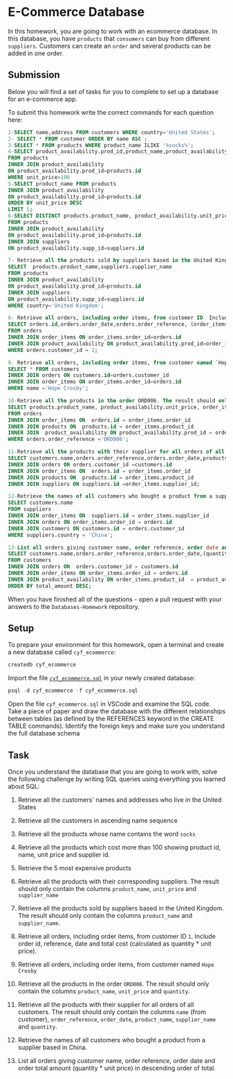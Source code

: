 # E-Commerce Database

In this homework, you are going to work with an ecommerce database. In this database, you have `products` that `consumers` can buy from different `suppliers`. Customers can create an `order` and several products can be added in one order.

## Submission

Below you will find a set of tasks for you to complete to set up a database for an e-commerce app.

To submit this homework write the correct commands for each question here:
```sql
1-SELECT name,address FROM customers WHERE country='United States'; 
2- SELECT * FROM customer ORDER BY name ASC ; 
3-SELECT * FROM products WHERE product_name ILIKE '%socks%';  
4-SELECT product_availability.prod_id,product_name,product_availability.unit_price,   product_availability.supp_id  
FROM products
INNER JOIN product_availability
ON product_availability.prod_id=products.id
WHERE unit_price>100    
5-SELECT product_name FROM products
INNER JOIN product_availability
ON product_availability.prod_id=products.id
ORDER BY unit_price DESC 
LIMIT 5;
6-SELECT DISTINCT products.product_name, product_availability.unit_price, suppliers.supplier_name
FROM products
INNER JOIN product_availability
ON product_availability.prod_id=products.id
INNER JOIN suppliers
ON product_availability.supp_id=suppliers.id

7- Retrieve all the products sold by suppliers based in the United Kingdom. The result should only contain the columns `product_name` and `supplier_name`.
SELECT  products.product_name,suppliers.supplier_name
FROM products
INNER JOIN product_availability
ON product_availability.prod_id=products.id
INNER JOIN suppliers
ON product_availability.supp_id=suppliers.id
WHERE country='United Kingdom';

8- Retrieve all orders, including order items, from customer ID  Include order id, reference, date and total cost (calculated as quantity * unit price).
SELECT orders.id,orders.order_date,orders.order_reference, (order_items.quantity * product_availability.unit_price) AS total_cost
FROM orders
INNER JOIN order_items ON order_items.order_id=orders.id
INNER JOIN product_availability ON product_availability.prod_id=order_items.product_id
WHERE orders.customer_id = 1;

9- Retrieve all orders, including order items, from customer named `Hope Crosby`
SELECT * FROM customers 
INNER JOIN orders ON customers.id=orders.customer_id
INNER JOIN order_items ON order_items.order_id=orders.id
WHERE name ='Hope Crosby';

10-Retrieve all the products in the order ORD006. The result should only contain the columns product_name, unit_price and quantity.
SELECT products.product_name, product_availability.unit_price, order_items.quantity
FROM orders
INNER JOIN order_items ON  orders.id = order_items.order_id
INNER JOIN products ON  products.id = order_items.product_id
INNER JOIN  product_availability ON product_availability.prod_id = order_items.product_id
WHERE orders.order_reference ='ORD006';

11-Retrieve all the products with their supplier for all orders of all customers. The result should only contain the columns name (from customer), order_reference, order_date, product_name, supplier_name and quantity.
SELECT customers.name,orders.order_reference,orders.order_date,products.product_name,suppliers.supplier_name,order_items.quantity FROM customers
INNER JOIN orders ON orders.customer_id =customers.id
INNER JOIN order_items ON  orders.id = order_items.order_id
INNER JOIN products ON  products.id = order_items.product_id
INNER JOIN suppliers ON suppliers.id =order_items.supplier_id;

12-Retrieve the names of all customers who bought a product from a supplier based in China.
SELECT customers.name
FROM suppliers
INNER JOIN order_items ON  suppliers.id = order_items.supplier_id
INNER JOIN orders ON order_items.order_id = orders.id
INNER JOIN customers ON customers.id = orders.customer_id
WHERE suppliers.country = 'China';

13-List all orders giving customer name, order reference, order date and order total amount (quantity * unit price) in descending order of total.
SELECT customers.name,orders.order_reference,orders.order_date,(quantity * unit_price) AS total_amount 
FROM customers
INNER JOIN orders ON  orders.customer_id = customers.id
INNER JOIN order_items ON order_items.order_id = orders.id
INNER JOIN product_availability ON order_items.product_id  = product_availability.prod_id 
ORDER BY total_amount DESC;


```

When you have finished all of the questions - open a pull request with your answers to the `Databases-Homework` repository.

## Setup

To prepare your environment for this homework, open a terminal and create a new database called `cyf_ecommerce`:

```sql
createdb cyf_ecommerce
```

Import the file [`cyf_ecommerce.sql`](./cyf_ecommerce.sql) in your newly created database:

```sql
psql -d cyf_ecommerce -f cyf_ecommerce.sql
```

Open the file `cyf_ecommerce.sql` in VSCode and examine the SQL code. Take a piece of paper and draw the database with the different relationships between tables (as defined by the REFERENCES keyword in the CREATE TABLE commands). Identify the foreign keys and make sure you understand the full database schema

## Task

Once you understand the database that you are going to work with, solve the following challenge by writing SQL queries using everything you learned about SQL:

1. Retrieve all the customers' names and addresses who live in the United States

2. Retrieve all the customers in ascending name sequence
3. Retrieve all the products whose name contains the word `socks`
4. Retrieve all the products which cost more than 100 showing product id, name, unit price and supplier id.
5. Retrieve the 5 most expensive products
6. Retrieve all the products with their corresponding suppliers. The result should only contain the columns `product_name`, `unit_price` and `supplier_name`
7. Retrieve all the products sold by suppliers based in the United Kingdom. The result should only contain the columns `product_name` and `supplier_name`.
8. Retrieve all orders, including order items, from customer ID `1`. Include order id, reference, date and total cost (calculated as quantity * unit price).
9. Retrieve all orders, including order items, from customer named `Hope Crosby`
10. Retrieve all the products in the order `ORD006`. The result should only contain the columns `product_name`, `unit_price` and `quantity`.
11. Retrieve all the products with their supplier for all orders of all customers. The result should only contain the columns `name` (from customer), `order_reference`, `order_date`, `product_name`, `supplier_name` and `quantity`.
12. Retrieve the names of all customers who bought a product from a supplier based in China.
13. List all orders giving customer name, order reference, order date and order total amount (quantity * unit price) in descending order of total.

